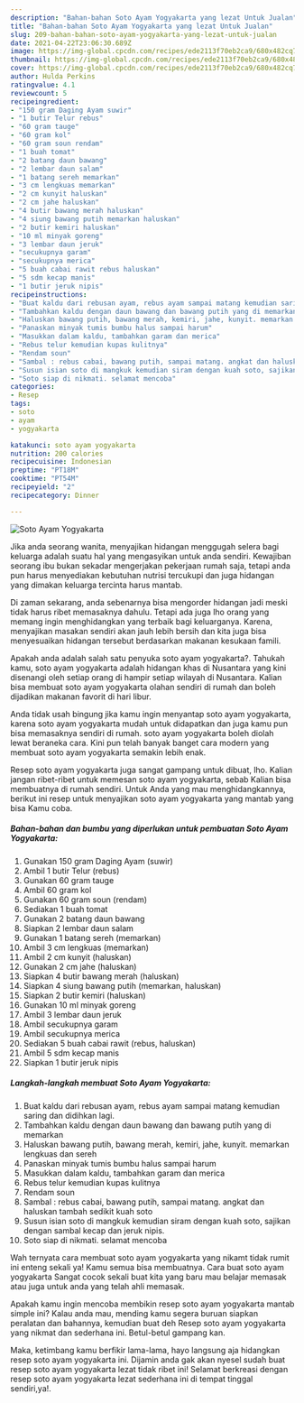 ```yaml
---
description: "Bahan-bahan Soto Ayam Yogyakarta yang lezat Untuk Jualan"
title: "Bahan-bahan Soto Ayam Yogyakarta yang lezat Untuk Jualan"
slug: 209-bahan-bahan-soto-ayam-yogyakarta-yang-lezat-untuk-jualan
date: 2021-04-22T23:06:30.689Z
image: https://img-global.cpcdn.com/recipes/ede2113f70eb2ca9/680x482cq70/soto-ayam-yogyakarta-foto-resep-utama.jpg
thumbnail: https://img-global.cpcdn.com/recipes/ede2113f70eb2ca9/680x482cq70/soto-ayam-yogyakarta-foto-resep-utama.jpg
cover: https://img-global.cpcdn.com/recipes/ede2113f70eb2ca9/680x482cq70/soto-ayam-yogyakarta-foto-resep-utama.jpg
author: Hulda Perkins
ratingvalue: 4.1
reviewcount: 5
recipeingredient:
- "150 gram Daging Ayam suwir"
- "1 butir Telur rebus"
- "60 gram tauge"
- "60 gram kol"
- "60 gram soun rendam"
- "1 buah tomat"
- "2 batang daun bawang"
- "2 lembar daun salam"
- "1 batang sereh memarkan"
- "3 cm lengkuas memarkan"
- "2 cm kunyit haluskan"
- "2 cm jahe haluskan"
- "4 butir bawang merah haluskan"
- "4 siung bawang putih memarkan haluskan"
- "2 butir kemiri haluskan"
- "10 ml minyak goreng"
- "3 lembar daun jeruk"
- "secukupnya garam"
- "secukupnya merica"
- "5 buah cabai rawit rebus haluskan"
- "5 sdm kecap manis"
- "1 butir jeruk nipis"
recipeinstructions:
- "Buat kaldu dari rebusan ayam, rebus ayam sampai matang kemudian saring dan didihkan lagi."
- "Tambahkan kaldu dengan daun bawang dan bawang putih yang di memarkan"
- "Haluskan bawang putih, bawang merah, kemiri, jahe, kunyit. memarkan lengkuas dan sereh"
- "Panaskan minyak tumis bumbu halus sampai harum"
- "Masukkan dalam kaldu, tambahkan garam dan merica"
- "Rebus telur kemudian kupas kulitnya"
- "Rendam soun"
- "Sambal : rebus cabai, bawang putih, sampai matang. angkat dan haluskan tambah sedikit kuah soto"
- "Susun isian soto di mangkuk kemudian siram dengan kuah soto, sajikan dengan sambal kecap dan jeruk nipis."
- "Soto siap di nikmati. selamat mencoba"
categories:
- Resep
tags:
- soto
- ayam
- yogyakarta

katakunci: soto ayam yogyakarta 
nutrition: 200 calories
recipecuisine: Indonesian
preptime: "PT18M"
cooktime: "PT54M"
recipeyield: "2"
recipecategory: Dinner

---
```



![Soto Ayam Yogyakarta](https://img-global.cpcdn.com/recipes/ede2113f70eb2ca9/680x482cq70/soto-ayam-yogyakarta-foto-resep-utama.jpg)

Jika anda seorang wanita, menyajikan hidangan menggugah selera bagi keluarga adalah suatu hal yang mengasyikan untuk anda sendiri. Kewajiban seorang ibu bukan sekadar mengerjakan pekerjaan rumah saja, tetapi anda pun harus menyediakan kebutuhan nutrisi tercukupi dan juga hidangan yang dimakan keluarga tercinta harus mantab.

Di zaman  sekarang, anda sebenarnya bisa mengorder hidangan jadi meski tidak harus ribet memasaknya dahulu. Tetapi ada juga lho orang yang memang ingin menghidangkan yang terbaik bagi keluarganya. Karena, menyajikan masakan sendiri akan jauh lebih bersih dan kita juga bisa menyesuaikan hidangan tersebut berdasarkan makanan kesukaan famili. 



Apakah anda adalah salah satu penyuka soto ayam yogyakarta?. Tahukah kamu, soto ayam yogyakarta adalah hidangan khas di Nusantara yang kini disenangi oleh setiap orang di hampir setiap wilayah di Nusantara. Kalian bisa membuat soto ayam yogyakarta olahan sendiri di rumah dan boleh dijadikan makanan favorit di hari libur.

Anda tidak usah bingung jika kamu ingin menyantap soto ayam yogyakarta, karena soto ayam yogyakarta mudah untuk didapatkan dan juga kamu pun bisa memasaknya sendiri di rumah. soto ayam yogyakarta boleh diolah lewat beraneka cara. Kini pun telah banyak banget cara modern yang membuat soto ayam yogyakarta semakin lebih enak.

Resep soto ayam yogyakarta juga sangat gampang untuk dibuat, lho. Kalian jangan ribet-ribet untuk memesan soto ayam yogyakarta, sebab Kalian bisa membuatnya di rumah sendiri. Untuk Anda yang mau menghidangkannya, berikut ini resep untuk menyajikan soto ayam yogyakarta yang mantab yang bisa Kamu coba.

<!--inarticleads1-->

##### Bahan-bahan dan bumbu yang diperlukan untuk pembuatan Soto Ayam Yogyakarta:

1. Gunakan 150 gram Daging Ayam (suwir)
1. Ambil 1 butir Telur (rebus)
1. Gunakan 60 gram tauge
1. Ambil 60 gram kol
1. Gunakan 60 gram soun (rendam)
1. Sediakan 1 buah tomat
1. Gunakan 2 batang daun bawang
1. Siapkan 2 lembar daun salam
1. Gunakan 1 batang sereh (memarkan)
1. Ambil 3 cm lengkuas (memarkan)
1. Ambil 2 cm kunyit (haluskan)
1. Gunakan 2 cm jahe (haluskan)
1. Siapkan 4 butir bawang merah (haluskan)
1. Siapkan 4 siung bawang putih (memarkan, haluskan)
1. Siapkan 2 butir kemiri (haluskan)
1. Gunakan 10 ml minyak goreng
1. Ambil 3 lembar daun jeruk
1. Ambil secukupnya garam
1. Ambil secukupnya merica
1. Sediakan 5 buah cabai rawit (rebus, haluskan)
1. Ambil 5 sdm kecap manis
1. Siapkan 1 butir jeruk nipis




<!--inarticleads2-->

##### Langkah-langkah membuat Soto Ayam Yogyakarta:

1. Buat kaldu dari rebusan ayam, rebus ayam sampai matang kemudian saring dan didihkan lagi.
1. Tambahkan kaldu dengan daun bawang dan bawang putih yang di memarkan
1. Haluskan bawang putih, bawang merah, kemiri, jahe, kunyit. memarkan lengkuas dan sereh
1. Panaskan minyak tumis bumbu halus sampai harum
1. Masukkan dalam kaldu, tambahkan garam dan merica
1. Rebus telur kemudian kupas kulitnya
1. Rendam soun
1. Sambal : rebus cabai, bawang putih, sampai matang. angkat dan haluskan tambah sedikit kuah soto
1. Susun isian soto di mangkuk kemudian siram dengan kuah soto, sajikan dengan sambal kecap dan jeruk nipis.
1. Soto siap di nikmati. selamat mencoba




Wah ternyata cara membuat soto ayam yogyakarta yang nikamt tidak rumit ini enteng sekali ya! Kamu semua bisa membuatnya. Cara buat soto ayam yogyakarta Sangat cocok sekali buat kita yang baru mau belajar memasak atau juga untuk anda yang telah ahli memasak.

Apakah kamu ingin mencoba membikin resep soto ayam yogyakarta mantab simple ini? Kalau anda mau, mending kamu segera buruan siapkan peralatan dan bahannya, kemudian buat deh Resep soto ayam yogyakarta yang nikmat dan sederhana ini. Betul-betul gampang kan. 

Maka, ketimbang kamu berfikir lama-lama, hayo langsung aja hidangkan resep soto ayam yogyakarta ini. Dijamin anda gak akan nyesel sudah buat resep soto ayam yogyakarta lezat tidak ribet ini! Selamat berkreasi dengan resep soto ayam yogyakarta lezat sederhana ini di tempat tinggal sendiri,ya!.

